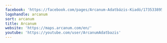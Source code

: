 ```yaml
---
facebook: 'https://facebook.com/pages/Arcanum-Adatbázis-Kiadó/173533895999258'
logohandle: arcanum
sort: arcanum
title: Arcanum
website: 'https://maps.arcanum.com/en/'
youtube: 'https://youtube.com/user/ArcanumAdatbazis'
---
```


